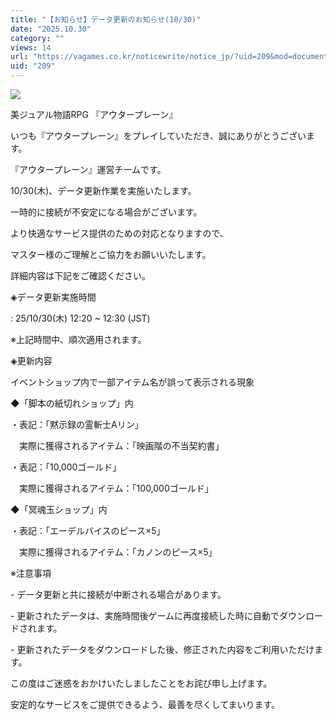 ```yaml
---
title: "【お知らせ】データ更新のお知らせ(10/30)"
date: "2025.10.30"
category: ""
views: 14
url: "https://vagames.co.kr/noticewrite/notice_jp/?uid=209&mod=document"
uid: "209"
---
```


![](/images/news/live/jp/209-d2ae3b2d.png)  

  

美ジュアル物語RPG 『アウタープレーン』

いつも『アウタープレーン』をプレイしていただき、誠にありがとうございます。

『アウタープレーン』運営チームです。

  

10/30(木)、データ更新作業を実施いたします。

一時的に接続が不安定になる場合がございます。

  

より快適なサービス提供のための対応となりますので、

マスター様のご理解とご協力をお願いいたします。

  

詳細内容は下記をご確認ください。

  

◈データ更新実施時間

: 25/10/30(木) 12:20 ~ 12:30 (JST)

※上記時間中、順次適用されます。

  

◈更新内容

イベントショップ内で一部アイテム名が誤って表示される現象

◆「脚本の紙切れショップ」内

・表記：「黙示録の霊斬士Aリン」 

　実際に獲得されるアイテム：「映画階の不当契約書」

・表記：「10,000ゴールド」 

　実際に獲得されるアイテム：「100,000ゴールド」

  

◆「冥魂玉ショップ」内

・表記：「エーデルバイスのピース×5」 

　実際に獲得されるアイテム：「カノンのピース×5」

  

※注意事項

\- データ更新と共に接続が中断される場合があります。

\- 更新されたデータは、実施時間後ゲームに再度接続した時に自動でダウンロードされます。

\- 更新されたデータをダウンロードした後、修正された内容をご利用いただけます。

この度はご迷惑をおかけいたしましたことをお詫び申し上げます。

安定的なサービスをご提供できるよう、最善を尽くしてまいります。